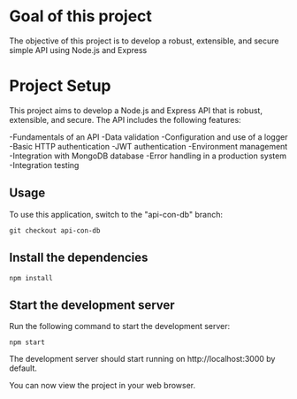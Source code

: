 # Goal of this project

The objective of this project is to develop a robust, extensible, and secure simple API using Node.js and Express

# Project Setup

This project aims to develop a Node.js and Express API that is robust, extensible, and secure. The API includes the following features:

  -Fundamentals of an API
  -Data validation
  -Configuration and use of a logger
  -Basic HTTP authentication
  -JWT authentication
  -Environment management
  -Integration with MongoDB database
  -Error handling in a production system
  -Integration testing

## Usage

  To use this application, switch to the "api-con-db" branch:


    git checkout api-con-db

## Install the dependencies

    npm install

## Start the development server

  Run the following command to start the development server:
    
    npm start

  The development server should start running on http://localhost:3000 by default.
  
  You can now view the project in your web browser.
